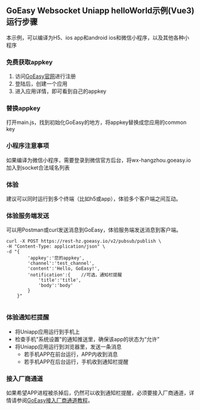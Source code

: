 ## GoEasy Websocket Uniapp helloWorld示例(Vue3)运行步骤

本示例，可以编译为H5、ios app和android ios和微信小程序，以及其他各种小程序

### 免费获取appkey
1. 访问[GoEasy官网](https://www.goeasy.io)进行注册
2. 登陆后，创建一个应用
3. 进入应用详情，即可看到自己的appkey

### 替换appkey
打开main.js，找到初始化GoEasy的地方，将appkey替换成您应用的common key


### 小程序注意事项
如果编译为微信小程序，需要登录到微信官方后台，将wx-hangzhou.goeasy.io加入到socket合法域名列表

### 体验
建议可以同时运行到多个终端（比如h5或app），体验多个客户端之间互动。

### 体验服务端发送
可以用Postman或curl发送消息到GoEasy，体验服务端发送消息到客户端。

````shell
curl -X POST https://rest-hz.goeasy.io/v2/pubsub/publish \
-H "Content-Type: application/json" \
-d "{
        'appkey':'您的appkey',
        'channel':'test_channel',
        'content':'Hello, GoEasy!',
        'notification':{    //可选，通知栏提醒
            'title':'title',
            'body':'body'
        }
    }"
    
````

### 体验通知栏提醒
* 将Uniapp应用运行到手机上
* 检查手机"系统设置"的通知推送里，确保该app的状态为“允许”
* 将Uniapp应用运行到浏览器里，发送一条消息
    * 若手机APP在前台运行，APP内收到消息
    * 若手机APP在后台运行，手机收到通知栏提醒

### 接入厂商通道
如果希望APP进程被杀掉后，仍然可以收到通知栏提醒，必须要接入厂商通道，详情请参阅[GoEasy接入厂商通道教程](https://docs.goeasy.io/2.x/common/notification/manufacturer_integration)。




